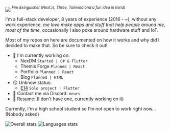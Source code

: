 <img align=center src="https://github.com/Neurs12/Neurs12/assets/31346263/6e9c4bf2-b369-490e-82bb-915a796a9be7" />
<sup><i>Fire Exinguisher (Next.js, Three, Tailwind and a fun idea in mind)</i></sup>

I'm a full-stack developer, 8 years of experience (2016 - ~), without any work experience, *me love make apps and stuff that help people around me, most of the time*, occasionally I also poke around hardware stuff and IoT.

Most of my repos on here are documented on how it works and why did I decided to make that. So be sure to check it out!

- 🔭 I'm currently working on:
  - NexDM `Started | C# & Flutter`
  - Themis Forge `Planned | React`
  - Portfolio `Planned | React`
  - Blog `Planned | HTML`
- 😗 Unknow status:
  - [E14](https://github.com/E14VN) `Solo project | Flutter`
- 📨 Contact me via Discord: `neurs`
- 📃 Resume: (I don't have one, currently working on it)

Currently, I'm a high school student so I'm not open to work right now... (Nobody asked)

![Overall stats](https://github-readme-stats.vercel.app/api?username=Neurs12&show_icons=true&theme=transparent)
![Languages stats](https://github-readme-stats.vercel.app/api/top-langs/?username=Neurs12&theme=transparent)
